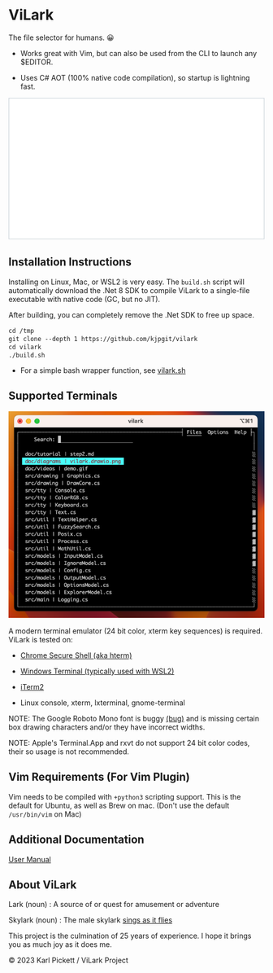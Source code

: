 # ViLark

The file selector for humans. 😀

* Works great with Vim, but can also be used from the CLI to launch any $EDITOR.

* Uses C# AOT (100% native code compilation), so startup is lightning fast.


![Tutorial Screen Recording](./doc/videos/demo.gif)



## Installation Instructions

Installing on Linux, Mac, or WSL2 is very easy.  The `build.sh` script will automatically
download the .Net 8 SDK to compile ViLark to a single-file executable with
native code (GC, but no JIT).

After building, you can completely remove the .Net SDK to free up space.

    cd /tmp
    git clone --depth 1 https://github.com/kjpgit/vilark
    cd vilark
    ./build.sh

* For a simple bash wrapper function, see [vilark.sh](vim/vilark.sh)

## Supported Terminals

![iTerm2 Screenshot](doc/videos/macos-iterm.png)

A modern terminal emulator (24 bit color, xterm key sequences) is required.  ViLark is tested on:

* [Chrome Secure Shell (aka hterm)](https://chrome.google.com/webstore/detail/secure-shell/iodihamcpbpeioajjeobimgagajmlibd)

* [Windows Terminal (typically used with WSL2)](https://apps.microsoft.com/store/detail/windows-terminal/9N0DX20HK701?hl=en-us&gl=us&rtc=1)

* [iTerm2](https://iterm2.com/)

* Linux console, xterm, lxterminal, gnome-terminal

NOTE: The Google Roboto Mono font is buggy
[(bug)](https://github.com/google/fonts/issues/360)
and is missing certain box drawing
characters and/or they have incorrect widths.

NOTE: Apple's Terminal.App and rxvt do not support 24 bit color codes,
their so usage is not recommended.

## Vim Requirements (For Vim Plugin)

Vim needs to be compiled with `+python3` scripting support.  This is the default
for Ubuntu, as well as Brew on mac.  (Don't use the default `/usr/bin/vim` on Mac)

## Additional Documentation

[User Manual](doc/README.md)

## About ViLark

Lark (noun) : A source of or quest for amusement or adventure

Skylark (noun) : The male skylark
[sings as it flies](https://www.youtube.com/watch?v=k71j3aW8DMw)

This project is the culmination of 25 years of experience.  I hope it brings you
as much joy as it does me.

© 2023 Karl Pickett / ViLark Project
